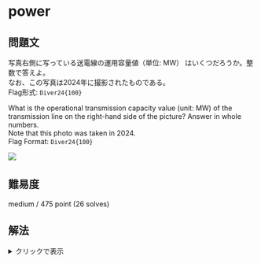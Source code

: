 # power

## 問題文

  写真右側に写っている送電線の運用容量値（単位: MW） はいくつだろうか。整数で答えよ。  
  なお、この写真は2024年に撮影されたものである。  
  Flag形式: `Diver24{100}`

What is the operational transmission capacity value (unit: MW) of the transmission line on the right-hand side of the picture? Answer in whole numbers.  
Note that this photo was taken in 2024.  
Flag Format: `Diver24{100}`

![](power.jpg)

## 難易度

medium / 475 point (26 solves)

## 解法

<details>

<summary>クリックで表示</summary>

送電線の運用容量に関連する情報は写り込んでいないため、Geolocationを行った上で送電線の名前を特定し、その情報を精査する必要があります。

### Geolocation

まずは、写真に写っているものから、Geolocationに使用できそうなものを整理していきましょう。

- 鉄塔・送電線
- 線路・橋梁
- 列車

#### 鉄塔・送電線

鉄塔は道路・線路に並行ではなく、少しずつ右側に逸れていることがわかります。

![](tower01.png)

また、線路を跨ぐような送電線も奥に見えます。

![](lines01.png)


#### 線路・橋梁

並行する線路が4本写っています。

![](tracks.png)

線路を橋梁が跨いでいます。

![](bridge.png)

#### 列車

中央奥に列車が映っています。Google Lensに通すと、JR西日本の[683系特急電車](https://ja.wikipedia.org/wiki/JR%E8%A5%BF%E6%97%A5%E6%9C%AC683%E7%B3%BB%E9%9B%BB%E8%BB%8A)であることがわかります。

![](683.png)

[英語版Wikipedia](https://en.wikipedia.org/wiki/683_series)には、この形式が使用されている列車名が簡潔に記述されています。


#### 探索

これより、以下の条件で地図を探します。

- 683系（サンダーバード・しらさぎなど）が走行する路線の沿線
- 複々線（線路が4つ並んでいる）
  - 大阪・京都・名古屋などの大都市付近の可能性が高い
- 線路を橋梁が跨ぐ区間
- 鉄塔・送電線が線路と並行しているが、少しずつ線路から離れていく区間。また、線路を跨ぐ送電線もある

線路や橋についてはGoogle Mapsなどから確認できるのですが、送電線は通常の地図サービスで描かれないため、[Open Infrastructure Map](https://openinframap.org/)などを使用するとよいでしょう。また、日本国内に限っては[洋上風力開発エリア ＆ 送電線マップ（β版）](https://www.renewable-ei.org/statistics/offshoremap/?page=jp)も信頼性が高く、有用です。これらのツールは `power line map` や `送電線　マップ`で検索すると得られます。

上記の条件を基に地道に地図を探索すると、JR桂川駅付近の `34.962397, 135.710021` 近辺が画像の撮影場所であるとわかります。

また、地道に探索するだけでなく、OpenStreetMapの地物情報とタグから検索ツールを用いて特定する方法もあるでしょう。

### 運用容量値の調査

[Open Infrastructrue Mapで現場付近を表示する](https://openinframap.org/#16.96/34.962371/135.711283)と、**西院線** という名称がヒットします。

`西院線 運用容量値` で検索すると以下のPDFファイルがヒットし、西院線の欄に **84** と記載されています。
https://www.kansai-td.co.jp/interchange/takusou/pdf/154kv_less_space.pdf

**Diver24{84}**

文字や看板のように検索しやすい情報がない状態であっても、写り込んだ情報を精査していくことでジオロケーションは可能です。また、部分的にその手順を効率化する手法やツールもあります。本問題はその流れを体験することをねらいとしています。

</details>
